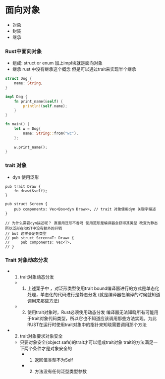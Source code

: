 # 面向对象
- 对象
- 封装
- 继承

### Rust中面向对象
- 组成: struct or enum 加上impl块就是面向对象
- 继承 rust 中没有继承这个概念  但是可以通过trait来实现半个继承
```rust
struct Dog {
    name: String,
}

impl Dog {
    fn print_name(&self) {
        println!(self.name);
    }
}

fn main() {
    let w = Dog{
        name: String::from("wc"),
    };
    
    w.print_name();
} 
```

### trait 对象
- dyn 使用泛形
``` 
pub trait Draw {
    fn draw(&self);
}

pub struct Screen {
    pub components: Vec<Box<dyn Draw>>, // trait 对象使用dyn 关键字描述
}

// 为什么需要dyn描述呢？ 直接用泛形不香吗 使用范形是编译器会获得其类型 改变为静态 所以泛形在RUST中没有额外的开销
// but 这样会定死类型
// pub struct Screnn<T: Draw> {
//     pub components: Vec<T>,
// }
```

### Trait 对象动态分发
- 1. trait对象动态分发
    - 1. 上述栗子中 ，对泛形类型使用trait bound编译器进行的方式是单态化处理，单态化的代码进行是静态分发 (就是编译器在编译的时候就知道调用来那些方法)
    - 2. 使用trait对象时，Rust必须使用动态分发  编译器无法知晓所有可能用于trait对象代码类型，所以它也不知道应该调用那些方法实现。为此RUST在运行时使用trait对象中的指针来知晓需要调用那个方法
- 2. trait对象要求对象安全
    - 只要对象安全(object safe)的trait才可以组成trait对象  trait的方法满足一下两个条件才是对象安全的
        - 1. 返回值类型不为Self
        - 2. 方法没有任何泛型类型参数